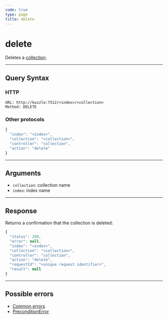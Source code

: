 ```yaml
---
code: true
type: page
title: delete
---
```


# delete

Deletes a [collection](/core/2/guides/essentials/store-access-data).

---

## Query Syntax

### HTTP

```http
URL: http://kuzzle:7512/<index>/<collection>
Method: DELETE
```

### Other protocols

```js
{
  "index": "<index>",
  "collection": "<collection>",
  "controller": "collection",
  "action": "delete"
}
```

---

## Arguments

- `collection`: collection name
- `index`: index name

---

## Response

Returns a confirmation that the collection is deleted:

```js
{
  "status": 200,
  "error": null,
  "index": "<index>",
  "collection": "<collection>",
  "controller": "collection",
  "action": "delete",
  "requestId": "<unique request identifier>",
  "result": null
}
```

---

## Possible errors

- [Common errors](/core/2/api/errors/types#common-errors)
- [PreconditionError](/core/2/api/errors/types#preconditionerror)
